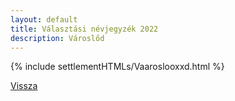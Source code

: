 ```yaml
---
layout: default
title: Választási névjegyzék 2022
description: Városlőd
---
```


{% include settlementHTMLs/Vaaroslooxxd.html %}

[Vissza](../)